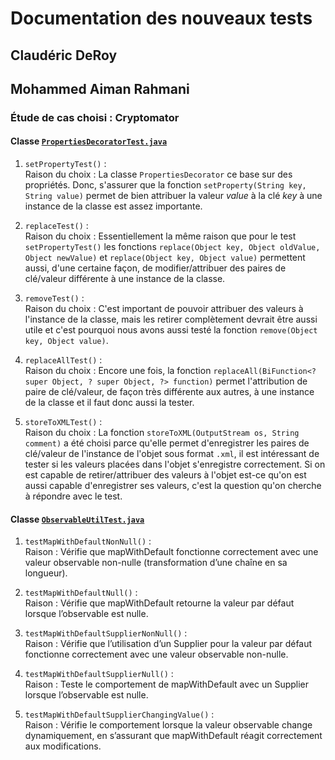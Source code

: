 # Documentation des nouveaux tests
## Claudéric DeRoy
## Mohammed Aiman Rahmani
### Étude de cas choisi : Cryptomator

#### Classe [`PropertiesDecoratorTest.java`](https://github.com/neurok8050/cryptomator/blob/develop/src/test/java/org/cryptomator/common/PropertiesDecoratorTest.java)

1. `setPropertyTest()` :  
Raison du choix : La classe `PropertiesDecorator` ce base sur des propriétés. Donc, s'assurer que la fonction  `setProperty(String key, String value)` permet de bien attribuer la valeur *value* à la clé *key* à une instance de la classe est assez importante.

2. `replaceTest()` :  
Raison du choix : Essentiellement la même raison que pour le test `setPropertyTest()` les fonctions `replace(Object key, Object oldValue, Object newValue)` et `replace(Object key, Object value)` permettent aussi, d'une certaine façon, de modifier/attribuer des paires de clé/valeur différente à une instance de la classe.

3. `removeTest()` :  
Raison du choix : C'est important de pouvoir attribuer des valeurs à l'instance de la classe, mais les retirer complètement devrait être aussi utile et c'est pourquoi nous avons aussi testé la fonction `remove(Object key, Object value)`.

4. `replaceAllTest()` :  
Raison du choix : Encore une fois, la fonction `replaceAll(BiFunction<? super Object, ? super Object, ?> function)` permet l'attribution de paire de clé/valeur, de façon très différente aux autres, à une instance de la classe et il faut donc aussi la tester.

5. `storeToXMLTest()` :  
Raison du choix : La fonction `storeToXML(OutputStream os, String comment)` a été choisi parce qu'elle permet d'enregistrer les paires de clé/valeur de l'instance de l'objet sous format `.xml`, il est intéressant de tester si les valeurs placées dans l'objet s'enregistre correctement. Si on est capable de retirer/attribuer des valeurs à l'objet est-ce qu'on est aussi capable d'enregistrer ses valeurs, c'est la question qu'on cherche à répondre avec le test.



#### Classe [`ObservableUtilTest.java`](https://github.com/neurok8050/cryptomator/blob/develop/src/test/java/org/cryptomator/common/ObservableUtilTest.java)

1. `testMapWithDefaultNonNull()` :  
Raison : Vérifie que mapWithDefault fonctionne correctement avec une valeur observable non-nulle (transformation d’une chaîne en sa longueur).

2. `testMapWithDefaultNull()` :  
Raison : Vérifie que mapWithDefault retourne la valeur par défaut lorsque l’observable est nulle.

3. `testMapWithDefaultSupplierNonNull()` :  
Raison : Vérifie que l’utilisation d’un Supplier pour la valeur par défaut fonctionne correctement avec une valeur observable non-nulle.

4. `testMapWithDefaultSupplierNull()` :  
Raison : Teste le comportement de mapWithDefault avec un Supplier lorsque l’observable est nulle.

5. `testMapWithDefaultSupplierChangingValue()` :  
Raison : Vérifie le comportement lorsque la valeur observable change dynamiquement, en s’assurant que mapWithDefault réagit correctement aux modifications.
